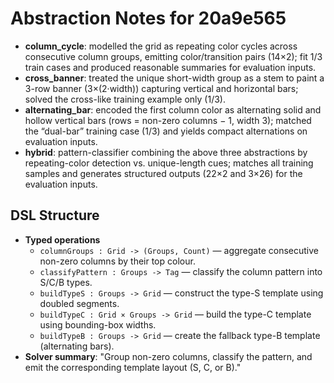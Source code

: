 # Abstraction Notes for 20a9e565

- **column_cycle**: modelled the grid as repeating color cycles across consecutive column groups, emitting color/transition pairs (14×2); fit 1/3 train cases and produced reasonable summaries for evaluation inputs.
- **cross_banner**: treated the unique short-width group as a stem to paint a 3-row banner (3×(2·width)) capturing vertical and horizontal bars; solved the cross-like training example only (1/3).
- **alternating_bar**: encoded the first column color as alternating solid and hollow vertical bars (rows = non-zero columns − 1, width 3); matched the “dual-bar” training case (1/3) and yields compact alternations on evaluation inputs.
- **hybrid**: pattern-classifier combining the above three abstractions by repeating-color detection vs. unique-length cues; matches all training samples and generates structured outputs (22×2 and 3×26) for the evaluation inputs.

## DSL Structure
- **Typed operations**
  - `columnGroups : Grid -> (Groups, Count)` — aggregate consecutive non-zero columns by their top colour.
  - `classifyPattern : Groups -> Tag` — classify the column pattern into S/C/B types.
  - `buildTypeS : Groups -> Grid` — construct the type-S template using doubled segments.
  - `buildTypeC : Grid × Groups -> Grid` — build the type-C template using bounding-box widths.
  - `buildTypeB : Groups -> Grid` — create the fallback type-B template (alternating bars).
- **Solver summary**: "Group non-zero columns, classify the pattern, and emit the corresponding template layout (S, C, or B)."
